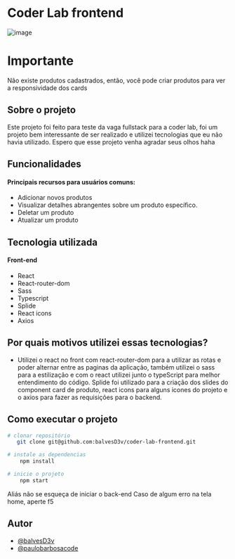 
# Coder Lab frontend

![image](https://github.com/balvesD3v/coder-lab-frontend/assets/106263458/98422f76-7103-4e8b-9296-52adc5449186)

# Importante
Não existe produtos cadastrados, então, você pode criar produtos para ver a responsividade dos cards

## Sobre o projeto
Este projeto foi feito para teste da vaga fullstack para a coder lab, foi um projeto bem interessante de ser realizado e utilizei tecnologias que eu não havia utilizado. Espero que esse projeto venha agradar seus olhos haha

## Funcionalidades

#### Principais recursos para usuários comuns:

- Adicionar novos produtos
- Visualizar detalhes abrangentes sobre um produto específico.
- Deletar um produto
- Atualizar um produto

## Tecnologia utilizada

#### Front-end
- React
- React-router-dom
- Sass
- Typescript
- Splide
- React icons
- Axios

## Por quais motivos utilizei essas tecnologias?
- Utilizei o react no front com react-router-dom para a utilizar as rotas e poder alternar entre as paginas da aplicação, também utilizei o sass para a estilização e com o react utilizei junto o typeScript para melhor entendimento do código. Splide foi utilizado para a criação dos slides do component card de produto, react icons para alguns icones do projeto e o axios para fazer as requisições para o backend.


## Como executar o projeto

```bash
# clonar repositório
   git clone git@github.com:balvesD3v/coder-lab-frontend.git

# instale as dependencias 
    npm install 

# inicie o projeto
    npm start
```

Aliás não se esqueça de iniciar o back-end
Caso de algum erro na tela home, aperte f5
## Autor

- [@balvesD3v](https://github.com/balvesD3v)
- [@paulobarbosacode](https://www.linkedin.com/in/paulobarbosacode/)

